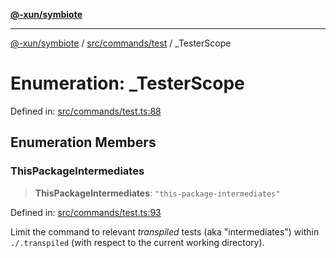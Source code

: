 [**@-xun/symbiote**](../../../../README.md)

***

[@-xun/symbiote](../../../../README.md) / [src/commands/test](../README.md) / \_TesterScope

# Enumeration: \_TesterScope

Defined in: [src/commands/test.ts:88](https://github.com/Xunnamius/symbiote/blob/cfd701ad0628c5e146048c1316e66e821d0bb3c4/src/commands/test.ts#L88)

## Enumeration Members

### ThisPackageIntermediates

> **ThisPackageIntermediates**: `"this-package-intermediates"`

Defined in: [src/commands/test.ts:93](https://github.com/Xunnamius/symbiote/blob/cfd701ad0628c5e146048c1316e66e821d0bb3c4/src/commands/test.ts#L93)

Limit the command to relevant _transpiled_ tests (aka "intermediates")
within `./.transpiled` (with respect to the current working directory).
